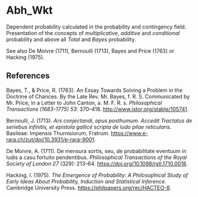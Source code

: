 # Abh_Wkt
Dependent probability calculated in the probability and contingency field. Presentation of the concepts of *multiplicative*, *additive* and *conditional* probability and above all *Total* and *Bayes* probability.

See also De Moivre (1711), Bernoulli (1713), Bayes and Price (1763) or Hacking (1975).

## References

Bayes, T., & Price, R. (1763). An Essay Towards Solving a Problem in the Doctrine of Chances. By the Late Rev. Mr. Bayes, f. R. S. Communicated by Mr. Price, in a Letter to John Canton, a. M. F. R. s. *Philosophical Transactions (1683-1775) 53*: 370–418. http://www.jstor.org/stable/105741.

Bernoulli, J. (1713). *Ars conjectandi, opus posthumum. Accedit Tractatus de seriebus infinitis, et epistola gallicé scripta de ludo pilae reticularis*. Basileae: Impensis Thurnisiorum, Fratrum. https://www.e-rara.ch/zut/doi/10.3931/e-rara-9001.

De Moivre, A. (1711). De mensura sortis, seu, de probabilitate eventuum in ludis a casu fortuito pendentibus. *Philosophical Transactions of the Royal Society of London 27* (329): 213–64. https://doi.org/10.1098/rstl.1710.0018.

Hacking, I. (1975). *The Emergence of Probability: A Philosophical Study of Early Ideas About Probability, Induction and Statistical Inference*. Cambridge University Press. https://philpapers.org/rec/HACTEO-8.
